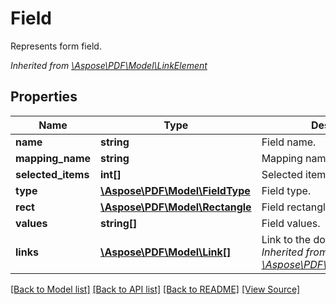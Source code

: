 ﻿# Field
Represents form field.

*Inherited from [\Aspose\PDF\Model\LinkElement](LinkElement.md)*
## Properties
Name | Type | Description | Notes
------------ | ------------- | ------------- | -------------
**name** | **string** | Field name. | [optional]
**mapping_name** | **string** | Mapping name. | [optional]
**selected_items** | **int[]** | Selected items. | [optional]
**type** | [**\Aspose\PDF\Model\FieldType**](FieldType.md) | Field type. | [optional]
**rect** | [**\Aspose\PDF\Model\Rectangle**](Rectangle.md) | Field rectangle. | [optional]
**values** | **string[]** | Field values. | 
**links** | [**\Aspose\PDF\Model\Link[]**](Link.md) | Link to the document.<br />*Inherited from [\Aspose\PDF\Model\LinkElement](LinkElement.md)* | [optional]

[[Back to Model list]](../README.md#documentation-for-models) [[Back to API list]](../README.md#documentation-for-api-endpoints) [[Back to README]](../README.md) [[View Source]](../src/Aspose/PDF/Model/Field.php)


